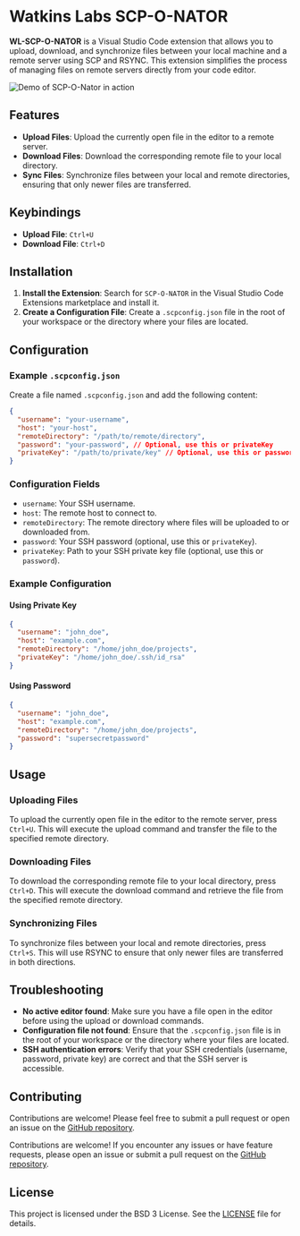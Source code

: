 # Watkins Labs SCP-O-NATOR

**WL-SCP-O-NATOR** is a Visual Studio Code extension that allows you to upload, download, and synchronize files between your local machine and a remote server using SCP and RSYNC. This extension simplifies the process of managing files on remote servers directly from your code editor.

![Demo of SCP-O-Nator in action](./assets/demo.gif)

## Features

- **Upload Files**: Upload the currently open file in the editor to a remote server.
- **Download Files**: Download the corresponding remote file to your local directory.
- **Sync Files**: Synchronize files between your local and remote directories, ensuring that only newer files are transferred.

## Keybindings

- **Upload File**: `Ctrl+U`
- **Download File**: `Ctrl+D`

## Installation

1. **Install the Extension**: Search for `SCP-O-NATOR` in the Visual Studio Code Extensions marketplace and install it.
2. **Create a Configuration File**: Create a `.scpconfig.json` file in the root of your workspace or the directory where your files are located.

## Configuration

### Example `.scpconfig.json`

Create a file named `.scpconfig.json` and add the following content:

```json
{
  "username": "your-username",
  "host": "your-host",
  "remoteDirectory": "/path/to/remote/directory",
  "password": "your-password", // Optional, use this or privateKey
  "privateKey": "/path/to/private/key" // Optional, use this or password
}
```

### Configuration Fields

- `username`: Your SSH username.
- `host`: The remote host to connect to.
- `remoteDirectory`: The remote directory where files will be uploaded to or downloaded from.
- `password`: Your SSH password (optional, use this or `privateKey`).
- `privateKey`: Path to your SSH private key file (optional, use this or `password`).

### Example Configuration

#### Using Private Key

```json
{
  "username": "john_doe",
  "host": "example.com",
  "remoteDirectory": "/home/john_doe/projects",
  "privateKey": "/home/john_doe/.ssh/id_rsa"
}
```

#### Using Password

```json
{
  "username": "john_doe",
  "host": "example.com",
  "remoteDirectory": "/home/john_doe/projects",
  "password": "supersecretpassword"
}
```

## Usage

### Uploading Files

To upload the currently open file in the editor to the remote server, press `Ctrl+U`. This will execute the upload command and transfer the file to the specified remote directory.

### Downloading Files

To download the corresponding remote file to your local directory, press `Ctrl+D`. This will execute the download command and retrieve the file from the specified remote directory.

### Synchronizing Files

To synchronize files between your local and remote directories, press `Ctrl+S`. This will use RSYNC to ensure that only newer files are transferred in both directions.

## Troubleshooting

- **No active editor found**: Make sure you have a file open in the editor before using the upload or download commands.
- **Configuration file not found**: Ensure that the `.scpconfig.json` file is in the root of your workspace or the directory where your files are located.
- **SSH authentication errors**: Verify that your SSH credentials (username, password, private key) are correct and that the SSH server is accessible.

## Contributing

Contributions are welcome! Please feel free to submit a pull request or open an issue on the [GitHub repository](https://github.com/chris17453/wl-scp-o-nator).

Contributions are welcome! If you encounter any issues or have feature requests, please open an issue or submit a pull request on the [GitHub repository](https://github.com/chris17453/wl-scp-o-nator).

## License

This project is licensed under the BSD 3 License. See the [LICENSE](LICENSE) file for details.
